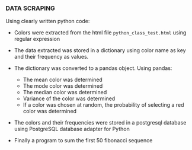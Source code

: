 ### DATA SCRAPING 

Using clearly written python code:
- Colors were extracted from the html file `python_class_test.html` using regular expression
- The data extracted was stored in a dictionary using color name as key and their frequency as values.

- The dictionary was converted to a pandas object. Using pandas:

    - The mean color was determined
    - The mode color was determined
    - The median color was determined
    - Variance of the color was determined
    - If a color was chosen at random, the probability of selecting a red color was determined
    
- The colors and their frequencies were stored in a postgresql database using PostgreSQL database adapter for Python
- Finally a program to sum the first 50 fibonacci sequence